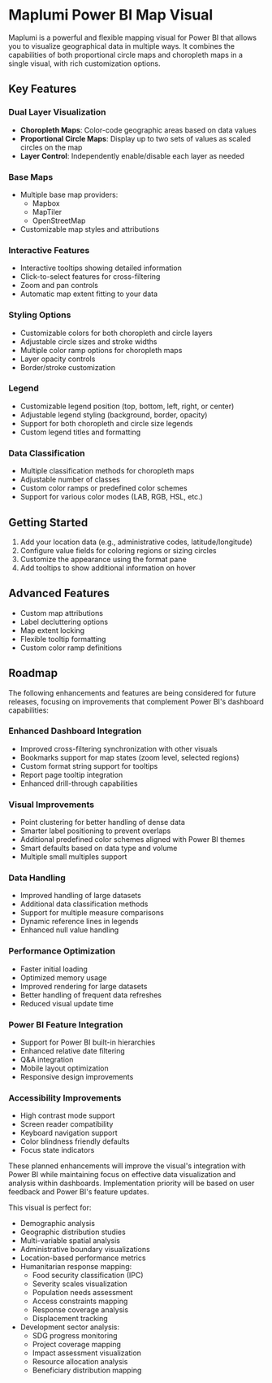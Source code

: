 Maplumi Power BI Map Visual
=====================

Maplumi is a powerful and flexible mapping visual for Power BI that allows you to visualize geographical data in multiple ways. It combines the capabilities of both proportional circle maps and choropleth maps in a single visual, with rich customization options.

Key Features
-----------

### Dual Layer Visualization
- **Choropleth Maps**: Color-code geographic areas based on data values
- **Proportional Circle Maps**: Display up to two sets of values as scaled circles on the map
- **Layer Control**: Independently enable/disable each layer as needed

### Base Maps
- Multiple base map providers:
  - Mapbox
  - MapTiler
  - OpenStreetMap
- Customizable map styles and attributions

### Interactive Features
- Interactive tooltips showing detailed information
- Click-to-select features for cross-filtering
- Zoom and pan controls
- Automatic map extent fitting to your data

### Styling Options
- Customizable colors for both choropleth and circle layers
- Adjustable circle sizes and stroke widths
- Multiple color ramp options for choropleth maps
- Layer opacity controls
- Border/stroke customization

### Legend
- Customizable legend position (top, bottom, left, right, or center)
- Adjustable legend styling (background, border, opacity)
- Support for both choropleth and circle size legends
- Custom legend titles and formatting

### Data Classification
- Multiple classification methods for choropleth maps
- Adjustable number of classes
- Custom color ramps or predefined color schemes
- Support for various color modes (LAB, RGB, HSL, etc.)

Getting Started
-------------
1. Add your location data (e.g., administrative codes, latitude/longitude)
2. Configure value fields for coloring regions or sizing circles
3. Customize the appearance using the format pane
4. Add tooltips to show additional information on hover

Advanced Features
---------------
- Custom map attributions
- Label decluttering options
- Map extent locking
- Flexible tooltip formatting
- Custom color ramp definitions

Roadmap
-------

The following enhancements and features are being considered for future releases, focusing on improvements that complement Power BI's dashboard capabilities:

### Enhanced Dashboard Integration
- Improved cross-filtering synchronization with other visuals
- Bookmarks support for map states (zoom level, selected regions)
- Custom format string support for tooltips
- Report page tooltip integration
- Enhanced drill-through capabilities

### Visual Improvements
- Point clustering for better handling of dense data
- Smarter label positioning to prevent overlaps
- Additional predefined color schemes aligned with Power BI themes
- Smart defaults based on data type and volume
- Multiple small multiples support

### Data Handling
- Improved handling of large datasets
- Additional data classification methods
- Support for multiple measure comparisons
- Dynamic reference lines in legends
- Enhanced null value handling

### Performance Optimization
- Faster initial loading
- Optimized memory usage
- Improved rendering for large datasets
- Better handling of frequent data refreshes
- Reduced visual update time

### Power BI Feature Integration
- Support for Power BI built-in hierarchies
- Enhanced relative date filtering
- Q&A integration
- Mobile layout optimization
- Responsive design improvements

### Accessibility Improvements
- High contrast mode support
- Screen reader compatibility
- Keyboard navigation support
- Color blindness friendly defaults
- Focus state indicators

These planned enhancements will improve the visual's integration with Power BI while maintaining focus on effective data visualization and analysis within dashboards. Implementation priority will be based on user feedback and Power BI's feature updates.

This visual is perfect for:
- Demographic analysis
- Geographic distribution studies
- Multi-variable spatial analysis
- Administrative boundary visualizations
- Location-based performance metrics
- Humanitarian response mapping:
  - Food security classification (IPC)
  - Severity scales visualization
  - Population needs assessment
  - Access constraints mapping
  - Response coverage analysis
  - Displacement tracking
- Development sector analysis:
  - SDG progress monitoring
  - Project coverage mapping
  - Impact assessment visualization
  - Resource allocation analysis
  - Beneficiary distribution mapping